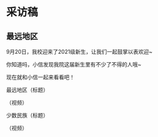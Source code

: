 # 采访稿

## 最远地区

9月20日，我校迎来了2021级新生，让我们一起鼓掌以表欢迎~

你知道吗，小信发现我院这届新生里有不少了不得的人哦~

现在就和小信一起来看看吧！

最远地区（标题）

（视频）

少数民族（标题）

（视频）

